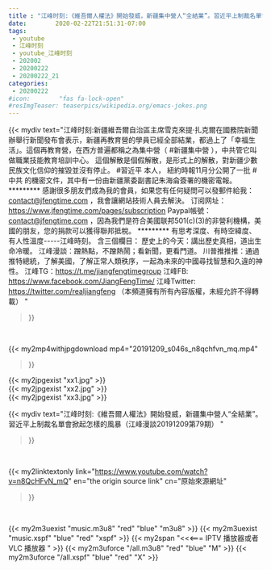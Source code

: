 ```yaml
---
title : "江峰时刻:《維吾爾人權法》開始發威，新疆集中營人“全結業”。習近平上制裁名單會掀起怎樣的風暴（江峰漫談20191209第79期） "
date:        2020-02-22T21:51:31-07:00
tags:
 - youtube
 - 江峰时刻
 - youtube_江峰时刻
 - 202002
 - 20200222
 - 20200222_21
categories:
 - 20200222
#icon:        "fas fa-lock-open"
#resImgTeaser: teaserpics/wikipedia.org/emacs-jokes.png
---
```


{{< mydiv text="江峰时刻:新疆維吾爾自治區主席雪克來提·扎克爾在國務院新聞辦舉行新聞發布會表示，新疆再教育營的學員已經全部結業，都過上了「幸福生活」。這個再教育營，在西方普遍都稱之為集中營（ #新疆集中營 ），中共管它叫做職業技能教育培訓中心。 這個解散是個假解散，是形式上的解散，對新疆少數民族文化信仰的摧毀並沒有停止。 #習近平 本人， 紐約時報11月分公開了一批 #中共 的機密文件，其中有一份由新疆黨委副書記朱海侖簽署的機密電報。     ********* 感謝很多朋友們成為我的會員，如果您有任何疑問可以發郵件給我：contact@jfengtime.com ，我會讓網站技術人員去解決。 订阅网址：https://www.jfengtime.com/pages/subscription Paypal帳號：contact@jfengtime.com ，因為我們是符合美國联邦501(c)(3)的非營利機構，美國的朋友，您的捐款可以獲得聯邦抵稅。     ********* 有思考深度、有時空緯度、有人性溫度-----江峰時刻。 含三個欄目： 歷史上的今天：講出歷史真相，道出生命冷暖。 江峰漫談：蹭熱點，不蹭熱鬧；看新聞，更看門道。 川普推推推：通過推特總統，了解美國，了解正常人類秩序，一起為未來的中國尋找智慧和久違的神性。  江峰TG：https://t.me/jiangfengtimegroup 江峰FB: https://www.facebook.com/JiangFengTime/ 江峰Twitter: https://twitter.com/realjiangfeng （本頻道擁有所有內容版權，未經允許不得轉載） "
>}}
<br>


{{< my2mp4withjpgdownload mp4="20191209_s046s_n8qchfvn_mq.mp4"
>}}

{{< my2jpgexist "xx1.jpg" >}}<br>
{{< my2jpgexist "xx2.jpg" >}}<br>
{{< my2jpgexist "xx3.jpg" >}}<br>



{{< mydiv text="江峰时刻:《維吾爾人權法》開始發威，新疆集中營人“全結業”。習近平上制裁名單會掀起怎樣的風暴（江峰漫談20191209第79期） "
>}}
<br>

{{< my2linktextonly link="https://www.youtube.com/watch?v=n8QcHFvN_mQ"
en="the origin source link" cn="原始來源網址"
>}}


<br>

{{< my2m3uexist "music.m3u8" "red"  "blue" "m3u8" >}} {{< my2m3uexist "music.xspf" "blue" "red"  "xspf" >}} {{< my2span "<<<=== IPTV 播放器或者 VLC 播放器 " >}} {{< my2m3uforce "/all.m3u8" "red"  "blue" "M" >}} {{< my2m3uforce "/all.xspf" "blue" "red"  "X" >}} 
